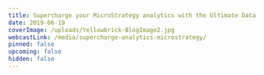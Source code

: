 ```yaml
---
title: Supercharge your MicroStrategy analytics with the Ultimate Data Warehouse
date: 2019-06-19
coverImage: /uploads/Yellowbrick-BlogImage2.jpg
webcastLink: /media/supercharge-analytics-microstrategy/
pinned: false
upcoming: false
hidden: false
---
```

